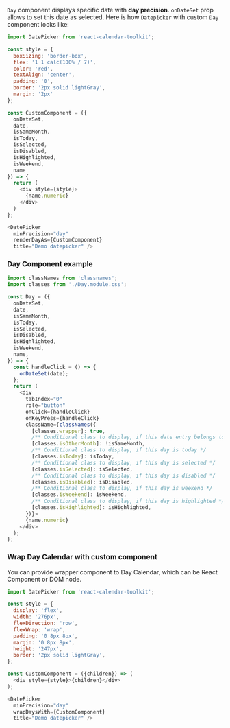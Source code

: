 `Day` component displays specific date with __day precision__. `onDateSet` prop allows to set this date as selected. Here is how `Datepicker` with custom `Day` component looks like:

```js
import DatePicker from 'react-calendar-toolkit';

const style = {
  boxSizing: 'border-box',
  flex: '1 1 calc(100% / 7)',
  color: 'red',
  textAlign: 'center',
  padding: '0',
  border: '2px solid lightGray',
  margin: '2px'
};

const CustomComponent = ({
  onDateSet,
  date,
  isSameMonth,
  isToday,
  isSelected,
  isDisabled,
  isHighlighted,
  isWeekend,
  name
}) => {
  return (
    <div style={style}>
      {name.numeric}
    </div>
  )
};

<DatePicker
  minPrecision="day"
  renderDayAs={CustomComponent}
  title="Demo datepicker" />
```

### Day Component example
```js static
import classNames from 'classnames';
import classes from './Day.module.css';

const Day = ({
  onDateSet,
  date,
  isSameMonth,
  isToday,
  isSelected,
  isDisabled,
  isHighlighted,
  isWeekend,
  name,
}) => {
  const handleClick = () => {
    onDateSet(date);
  };
  return (
    <div
      tabIndex="0"
      role="button"
      onClick={handleClick}
      onKeyPress={handleClick}
      className={classNames({
        [classes.wrapper]: true,
        /** Conditional class to display, if this date entry belongs to another month */
        [classes.isOtherMonth]: !isSameMonth,
        /** Conditional class to display, if this day is today */
        [classes.isToday]: isToday,
        /** Conditional class to display, if this day is selected */
        [classes.isSelected]: isSelected,
        /** Conditional class to display, if this day is disabled */
        [classes.isDisabled]: isDisabled,
        /** Conditional class to display, if this day is weekend */
        [classes.isWeekend]: isWeekend,
        /** Conditional class to display, if this day is highlighted */
        [classes.isHighlighted]: isHighlighted,
      })}>
      {name.numeric}
    </div>
  );
};
```

### Wrap Day Calendar with custom component
You can provide wrapper component to Day Calendar, which can be React Component or DOM node.

```js
import DatePicker from 'react-calendar-toolkit';

const style = {
  display: 'flex',
  width: '276px',
  flexDirection: 'row',
  flexWrap: 'wrap',
  padding: '0 8px 8px',
  margin: '0 8px 8px',
  height: '247px',
  border: '2px solid lightGray',
};

const CustomComponent = ({children}) => (
  <div style={style}>{children}</div>
);

<DatePicker
  minPrecision="day"
  wrapDaysWith={CustomComponent}
  title="Demo datepicker" />
```


